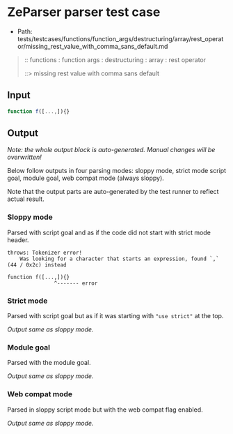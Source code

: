 # ZeParser parser test case

- Path: tests/testcases/functions/function_args/destructuring/array/rest_operator/missing_rest_value_with_comma_sans_default.md

> :: functions : function args : destructuring : array : rest operator
>
> ::> missing rest value with comma sans default

## Input

`````js
function f([...,]){}
`````

## Output

_Note: the whole output block is auto-generated. Manual changes will be overwritten!_

Below follow outputs in four parsing modes: sloppy mode, strict mode script goal, module goal, web compat mode (always sloppy).

Note that the output parts are auto-generated by the test runner to reflect actual result.

### Sloppy mode

Parsed with script goal and as if the code did not start with strict mode header.

`````
throws: Tokenizer error!
    Was looking for a character that starts an expression, found `,` (44 / 0x2c) instead

function f([...,]){}
               ^------- error
`````

### Strict mode

Parsed with script goal but as if it was starting with `"use strict"` at the top.

_Output same as sloppy mode._

### Module goal

Parsed with the module goal.

_Output same as sloppy mode._

### Web compat mode

Parsed in sloppy script mode but with the web compat flag enabled.

_Output same as sloppy mode._
